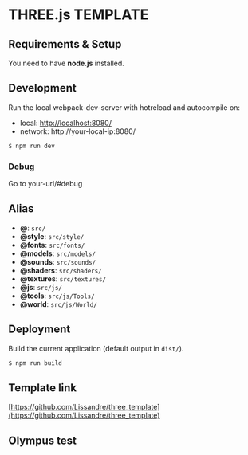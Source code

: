 # THREE.js TEMPLATE

## Requirements & Setup

You need to have **node.js** installed.

## Development

Run the local webpack-dev-server with hotreload and autocompile on:

- local: [http://localhost:8080/](http://localhost:8080/)
- network: http://your-local-ip:8080/

```sh
$ npm run dev
```

### Debug

Go to your-url/#debug

## Alias

- **@**: `src/`
- **@style**: `src/style/`
- **@fonts**: `src/fonts/`
- **@models**: `src/models/`
- **@sounds**: `src/sounds/`
- **@shaders**: `src/shaders/`
- **@textures**: `src/textures/`
- **@js**: `src/js/`
- **@tools**: `src/js/Tools/`
- **@world**: `src/js/World/`

## Deployment

Build the current application (default output in `dist/`).

```sh
$ npm run build
```

## Template link

[https://github.com/Lissandre/three_template](https://github.com/Lissandre/three_template)

## Olympus test
